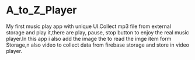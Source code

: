 # A_to_Z_Player
My first music play app with unique UI.Collect mp3 file from external storage and play it,there are play, pause, stop button to enjoy the real music player.In this app i also add the image the to read the imge item form Storage,n also video to collect data from firebase storage and store in video player.
